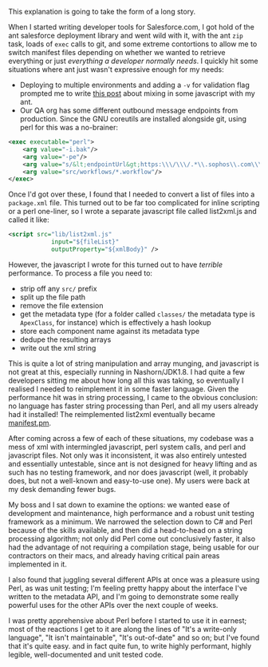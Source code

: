 This explanation is going to take the form of a long story.

When I started writing developer tools for Salesforce.com, I got hold of the ant salesforce deployment library and went wild with it, with the ant `zip` task, loads of `exec` calls to git, and some extreme contortions to allow me to switch manifest files depending on whether we wanted to retrieve everything or just _everything a developer normally needs_. I quickly hit some situations where ant just wasn't expressive enough for my needs:

- Deploying to multiple environments and adding a `-v` for validation flag prompted me to write [this post](http://alexander-brett.co.uk/2014/08/19/Javascript-for-SFDC-Deployments.html) about mixing in some javascript with my ant.
- Our QA org has some different outbound message endpoints from production. Since the GNU coreutils are installed alongside git, using perl for this was a no-brainer:

```xml
<exec executable="perl">
	<arg value="-i.bak"/>
	<arg value="-pe"/>
	<arg value="s/&lt;endpointUrl&gt;https:\\\/\\\/.*\\.sophos\\.com\\\/&lt;endpointUrl&gt;https:\\\/\\\/${endpoint}\/"/>
	<arg value="src/workflows/*.workflow"/>
</exec>
```

Once I'd got over these, I found that I needed to convert a list of files into a `package.xml` file. This turned out to be far too complicated for inline scripting or a perl one-liner, so I wrote a separate javascript file called list2xml.js and called it like:

```xml
<script src="lib/list2xml.js"
            input="${fileList}"
            outputProperty="${xmlBody}" />
```

However, the javascript I wrote for this turned out to have _terrible_ performance. To process a file you need to:

- strip off any `src/` prefix
- split up the file path
- remove the file extension
- get the metadata type (for a folder called `classes/` the metadata type is `ApexClass`, for instance) which is effectively a hash lookup
- store each component name against its metadata type
- dedupe the resulting arrays
- write out the xml string

This is quite a lot of string manipulation and array munging, and javascript is not great at this, especially running in Nashorn/JDK1.8. I had quite a few developers sitting me about how long all this was taking, so eventually I realised I needed to reimplement it in some faster language. Given the performance hit was in string processing, I came to the obvious conclusion: no language has faster string processing than Perl, and all my users already had it installed! The reimplemented list2xml eventually became [manifest.pm](https://github.com/alexander-brett/WWW-SFDC/blob/master/lib/WWW/SFDC/Manifest.pm).

After coming across a few of each of these situations, my codebase was a mess of xml with intermingled javascript, perl system calls, and perl and javascript files. Not only was it inconsistent, it was also entirely untested and essentially untestable, since ant is not designed for heavy lifting and as such has no testing framework, and nor does javascript (well, it probably does, but not a well-known and easy-to-use one). My users were back at my desk demanding fewer bugs.

My boss and I sat down to examine the options: we wanted ease of development and maintenance, high performance and a robust unit testing framework as a minimum. We narrowed the selection down to C# and Perl because of the skills available, and then did a head-to-head on a string processing algorithm; not only did Perl come out conclusively faster, it also had the advantage of not requiring a compilation stage, being usable for our contractors on their macs, and already having critical pain areas implemented in it.

I also found that juggling several different APIs at once was a pleasure using Perl, as was unit testing; I'm feeling pretty happy about the interface I've written to the metadata API, and I'm going to demonstrate some really powerful uses for the other APIs over the next couple of weeks. 

I was pretty apprehensive about Perl before I started to use it in earnest; most of the reactions I get to it are along the lines of "It's a write-only language", "It isn't maintainable", "It's out-of-date" and so on; but I've found that it's quite easy. and in fact quite fun, to write highly performant, highly legible, well-documented and unit tested code.
